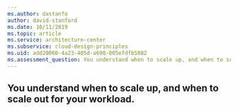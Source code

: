 ```yaml
---
ms.author: dastanfo
author: david-stanford
ms.date: 10/11/2019
ms.topic: article
ms.service: architecture-center
ms.subservice: cloud-design-principles
ms.uid: add20060-4a23-405d-a698-005efdfb5082
ms.assessment_question: You understand when to scale up, and when to scale out for your workload. 
---
```

## You understand when to scale up, and when to scale out for your workload. 



